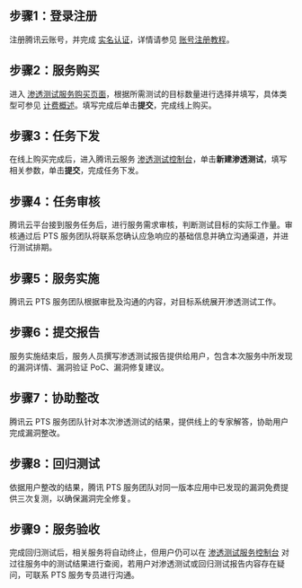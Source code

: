 ## 步骤1：登录注册
注册腾讯云账号，并完成 [实名认证](https://cloud.tencent.com/document/product/378/10496)，详情请参见 [账号注册教程](https://cloud.tencent.com/document/product/378/17985)。

## 步骤2：服务购买
进入 [渗透测试服务购买页面](https://buy.cloud.tencent.com/pts)，根据所需测试的目标数量进行选择并填写，具体类型可参见 [计费概述](https://cloud.tencent.com/document/product/1489/62210)。填写完成后单击**提交**，完成线上购买。


## 步骤3：任务下发
在线上购买完成后，进入腾讯云服务 [渗透测试控制台](https://console.cloud.tencent.com/mss/penetration)，单击**新建渗透测试**，填写相关参数，单击**提交**，完成任务下发。


## 步骤4：任务审核
腾讯云平台接到服务任务后，进行服务需求审核，判断测试目标的实际工作量。审核通过后 PTS 服务团队将联系您确认应急响应的基础信息并确立沟通渠道，并进行测试排期。

## 步骤5：服务实施
腾讯云 PTS 服务团队根据审批及沟通的内容，对目标系统展开渗透测试工作。

## 步骤6：提交报告
服务实施结束后，服务人员撰写渗透测试报告提供给用户，包含本次服务中所发现的漏洞详情、漏洞验证 PoC、漏洞修复建议。


## 步骤7：协助整改
腾讯云 PTS 服务团队针对本次渗透测试的结果，提供线上的专家解答，协助用户完成漏洞整改。


## 步骤8：回归测试
依据用户整改的结果，腾讯 PTS 服务团队对同一版本应用中已发现的漏洞免费提供三次复测，以确保漏洞完全修复。


## 步骤9：服务验收
完成回归测试后，相关服务将自动终止，但用户仍可以在 [渗透测试服务控制台](https://console.cloud.tencent.com/mss/penetration) 对过往服务中的测试结果进行查阅，若用户对渗透测试或回归测试报告内容存在疑问，可联系 PTS 服务专员进行沟通。
